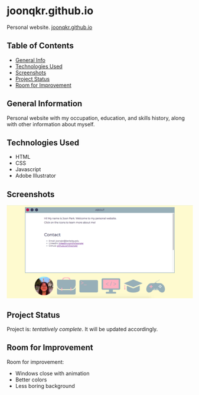 # joonqkr.github.io
Personal website.
[joonqkr.github.io](joonqkr.github.io)

## Table of Contents
* [General Info](#general-information)
* [Technologies Used](#technologies-used)
* [Screenshots](#screenshots)
* [Project Status](#project-status)
* [Room for Improvement](#room-for-improvement)

## General Information
Personal website with my occupation, education, and skills history, along with other information about myself.

## Technologies Used
- HTML
- CSS
- Javascript
- Adobe Illustrator

## Screenshots
![Example screenshot](assets/img/screenshot.png)

## Project Status
Project is: _tentatively complete_.
It will be updated accordingly.

## Room for Improvement
Room for improvement:
- Windows close with animation
- Better colors
- Less boring background

